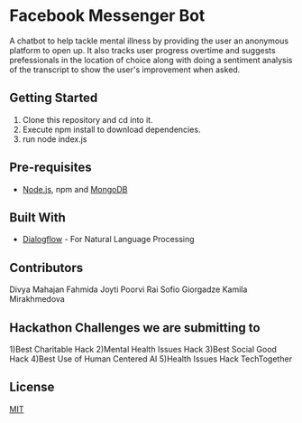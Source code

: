 # Facebook Messenger Bot

A chatbot to help tackle mental illness by providing the user an anonymous platform to open up. It also tracks user progress overtime and suggests prefessionals in the location of choice along with doing a sentiment analysis of the transcript to show the user's improvement when asked. 



## Getting Started

1. Clone this repository and cd into it.
2. Execute npm install to download dependencies.
3. run node index.js

## Pre-requisites

- [Node.js](https://nodejs.org/en), npm and [MongoDB](https://www.mongodb.com/)

## Built With

- [Dialogflow](https://dialogflow.com) - For Natural Language Processing

## Contributors

Divya Mahajan
Fahmida Joyti
Poorvi Rai
Sofio Giorgadze
Kamila Mirakhmedova

## Hackathon Challenges we are submitting to
1)Best Charitable Hack
2)Mental Health Issues Hack
3)Best Social Good Hack
4)Best Use of Human Centered AI
5)Health Issues Hack TechTogether

## License

[MIT](https://opensource.org/licenses/MIT)

